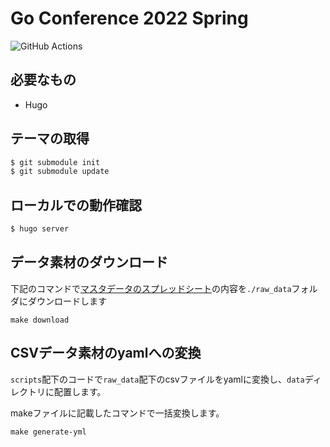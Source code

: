 # Go Conference 2022 Spring

![GitHub Actions](https://github.com/GoCon/2022spring/actions/workflows/ci.yml/badge.svg?branch=main)

## 必要なもの

* Hugo

## テーマの取得

```sh
$ git submodule init
$ git submodule update
```

## ローカルでの動作確認

```sh
$ hugo server
```

## データ素材のダウンロード

下記のコマンドで[マスタデータのスプレッドシート](https://docs.google.com/spreadsheets/d/1cxTGkIUIQ7UCfFmXJXOl0shwGLKcJxo03gOwVZ7l1A8/edit#gid=1791874699)の内容を`./raw_data`フォルダにダウンロードします

```
make download
```

## CSVデータ素材のyamlへの変換

`scripts`配下のコードで`raw_data`配下のcsvファイルをyamlに変換し、`data`ディレクトリに配置します。

makeファイルに記載したコマンドで一括変換します。

```
make generate-yml
```